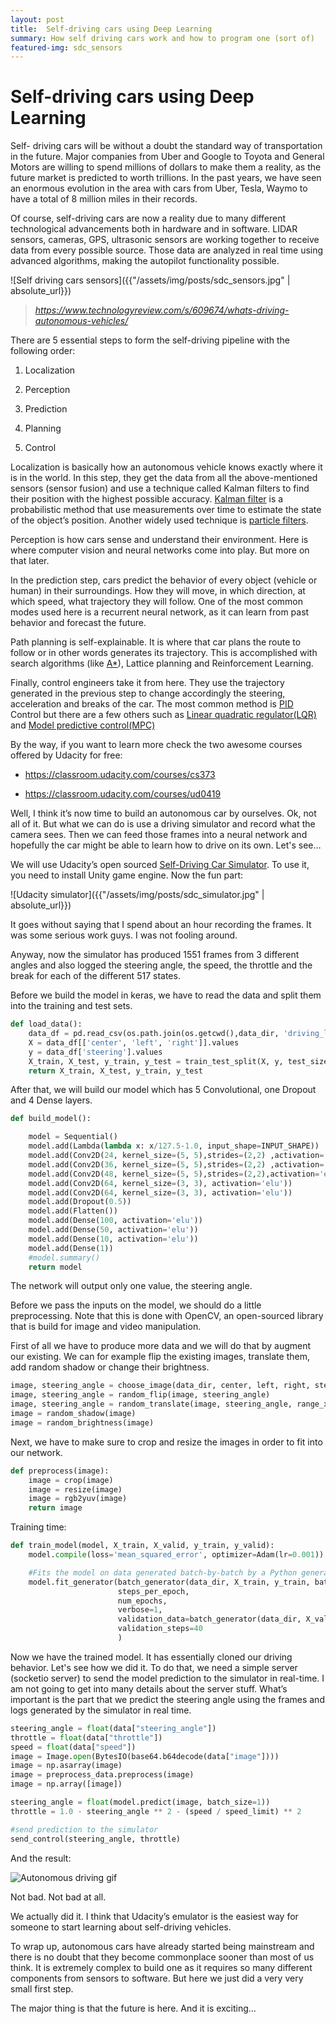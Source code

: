 ```yaml
---
layout: post
title:  Self-driving cars using Deep Learning
summary: How self driving cars work and how to program one (sort of)
featured-img: sdc_sensors
---
```


# Self-driving cars using Deep Learning


Self- driving cars will be without a doubt the standard way of transportation in
the future. Major companies from Uber and Google to Toyota and General Motors
are willing to spend millions of dollars to make them a reality, as the future
market is predicted to worth trillions. In the past years, we have seen an
enormous evolution in the area with cars from Uber, Tesla, Waymo to have a total
of 8 million miles in their records.

Of course, self-driving cars are now a reality due to many different
technological advancements both in hardware and in software. LIDAR sensors,
cameras, GPS, ultrasonic sensors are working together to receive data from every
possible source. Those data are analyzed in real time using advanced algorithms,
making the autopilot functionality possible.

![Self driving cars sensors]({{"/assets/img/posts/sdc_sensors.jpg" | absolute_url}})
>   *https://www.technologyreview.com/s/609674/whats-driving-autonomous-vehicles/*

There are 5 essential steps to form the self-driving pipeline with the following
order:

1.  Localization

2.  Perception

3.  Prediction

4.  Planning

5.  Control

Localization is basically how an autonomous vehicle knows exactly where it
is in the world. In this step, they get the data from all the
above-mentioned sensors (sensor fusion) and use a technique called Kalman
filters to find their position with the highest possible accuracy. [Kalman
filter](https://en.wikipedia.org/wiki/Kalman_filter) is a probabilistic
method that use measurements over time to estimate the state of the object’s
position. Another widely used technique is [particle
filters](https://en.wikipedia.org/wiki/Particle_filter#Particle_filters).

Perception is how cars sense and understand their environment. Here is where
computer vision and neural networks come into play. But more on that later.

In the prediction step, cars predict the behavior of every object (vehicle
or human) in their surroundings. How they will move, in which direction, at
which speed, what trajectory they will follow. One of the most common modes
used here is a recurrent neural network, as it can learn from past behavior
and forecast the future.

Path planning is self-explainable. It is where that car plans the route to
follow or in other words generates its trajectory. This is accomplished with
search algorithms (like
[A\*](https://en.wikipedia.org/wiki/A*_search_algorithm)), Lattice planning
and Reinforcement Learning.

Finally, control engineers take it from here. They use the trajectory
generated in the previous step to change accordingly the steering,
acceleration and breaks of the car. The most common method is
[PID](https://en.wikipedia.org/wiki/PID_controller) Control but there are a
few others such as [Linear quadratic regulator(LQR)](https://en.wikipedia.org/wiki/Linear%E2%80%93quadratic_regulator)
and [Model predictive control(MPC)](https://en.wikipedia.org/wiki/Model_predictive_control)

By the way, if you want to learn more check the two awesome courses offered
by Udacity for free:

-   <https://classroom.udacity.com/courses/cs373>

-   <https://classroom.udacity.com/courses/ud0419>

Well, I think it’s now time to build an autonomous car by ourselves. Ok, not all
of it. But what we can do is use a driving simulator and record what the camera
sees. Then we can feed those frames into a neural network and hopefully the car
might be able to learn how to drive on its own. Let's see…

We will use Udacity’s open sourced [Self-Driving Car
Simulator](https://github.com/udacity/self-driving-car-sim). To use it, you need
to install Unity game engine. Now the fun part:

![Udacity simulator]({{"/assets/img/posts/sdc_simulator.jpg" | absolute_url}})

It goes without saying that I spend about an hour recording the frames. It was
some serious work guys. I was not fooling around.

Anyway, now the simulator has produced 1551 frames from 3 different angles and
also logged the steering angle, the speed, the throttle and the break for each
of the different 517 states.

Before we build the model in keras, we have to read the data and split them into
the training and test sets.

```python
def load_data():
    data_df = pd.read_csv(os.path.join(os.getcwd(),data_dir, 'driving_log.csv'), names=['center', 'left', 'right', 'steering', 'throttle', 'reverse', 'speed'])
    X = data_df[['center', 'left', 'right']].values
    y = data_df['steering'].values
    X_train, X_test, y_train, y_test = train_test_split(X, y, test_size=0.2, random_state=0)
    return X_train, X_test, y_train, y_test
```

After that, we will build our model which has 5 Convolutional, one Dropout and 4
Dense layers.

```python
def build_model():

    model = Sequential()
    model.add(Lambda(lambda x: x/127.5-1.0, input_shape=INPUT_SHAPE))
    model.add(Conv2D(24, kernel_size=(5, 5),strides=(2,2) ,activation='elu'))
    model.add(Conv2D(36, kernel_size=(5, 5),strides=(2,2) ,activation='elu'))
    model.add(Conv2D(48, kernel_size=(5, 5),strides=(2,2),activation='elu'))
    model.add(Conv2D(64, kernel_size=(3, 3), activation='elu'))
    model.add(Conv2D(64, kernel_size=(3, 3), activation='elu'))
    model.add(Dropout(0.5))
    model.add(Flatten())
    model.add(Dense(100, activation='elu'))
    model.add(Dense(50, activation='elu'))
    model.add(Dense(10, activation='elu'))
    model.add(Dense(1))
    #model.summary()
    return model
```
The network will output only one value, the steering angle.

Before we pass the inputs on the model, we should do a little preprocessing. Note that this is done with OpenCV, an open-sourced library that is build for image and video manipulation.

First of all we have to produce more data and we will do that by augment our existing. We can for example flip the existing images, translate them, add random shadow or change their brightness.

```python
image, steering_angle = choose_image(data_dir, center, left, right, steering_angle)
image, steering_angle = random_flip(image, steering_angle)
image, steering_angle = random_translate(image, steering_angle, range_x, range_y)
image = random_shadow(image)
image = random_brightness(image)
```
Next, we have to make sure to crop and resize the images in order to fit into our network.

```python
def preprocess(image):
    image = crop(image)
    image = resize(image)
    image = rgb2yuv(image)
    return image
```


Training time:

```python
def train_model(model, X_train, X_valid, y_train, y_valid):
    model.compile(loss='mean_squared_error', optimizer=Adam(lr=0.001))

    #Fits the model on data generated batch-by-batch by a Python generator.
    model.fit_generator(batch_generator(data_dir, X_train, y_train, batch_size, True),
                        steps_per_epoch,
                        num_epochs,
                        verbose=1,
                        validation_data=batch_generator(data_dir, X_valid, y_valid, batch_size, False),
                        validation_steps=40
                        )


```

Now we have the trained model. It has essentially cloned our driving behavior.
Let's see how we did it. To do that, we need a simple server (socketio server)
to send the model prediction to the simulator in real-time. I am not going to
get into many details about the server stuff. What’s important is the part that
we predict the steering angle using the frames and logs generated by the
simulator in real time.

```python
steering_angle = float(data["steering_angle"])
throttle = float(data["throttle"])
speed = float(data["speed"])
image = Image.open(BytesIO(base64.b64decode(data["image"])))
image = np.asarray(image)
image = preprocess_data.preprocess(image)
image = np.array([image])

steering_angle = float(model.predict(image, batch_size=1))
throttle = 1.0 - steering_angle ** 2 - (speed / speed_limit) ** 2

#send prediction to the simulator
send_control(steering_angle, throttle) 
```
And the result:

![Autonomous driving gif](https://media.giphy.com/media/YBIrZtvGPWDaiTqssz/giphy.gif)

Not bad. Not bad at all. 

We actually did it. I think that Udacity’s emulator is the easiest way for someone to start learning about self-driving vehicles.	

To wrap up, autonomous cars have already started being mainstream and there is no doubt that they become commonplace sooner than most of us think. It is extremely complex to build one as it requires so many different components from sensors to software. But here we just did a very very small first step.

The major thing is that the future is here. And it is exciting…
